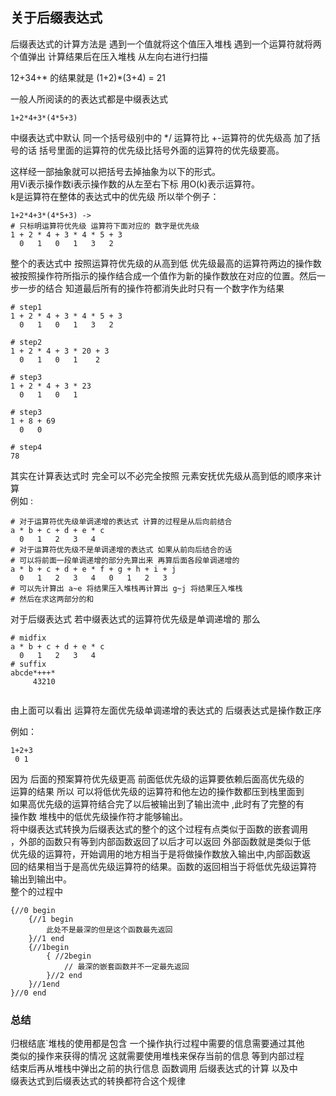 ## 关于后缀表达式
后缀表达式的计算方法是
遇到一个值就将这个值压入堆栈
遇到一个运算符就将两个值弹出 计算结果后在压入堆栈 从左向右进行扫描

12+34+*
的结果就是 
(1+2)*(3+4) = 21


一般人所阅读的的表达式都是中缀表达式
```
1+2*4+3*(4*5+3)
```
中缀表达式中默认 同一个括号级别中的 */ 运算符比 +-运算符的优先级高
加了括号的话 括号里面的运算符的优先级比括号外面的运算符的优先级要高。

这样经一部抽象就可以把括号去掉抽象为以下的形式。  
用Vi表示操作数i表示操作数的从左至右下标 用O(k)表示运算符。      
k是运算符在整体的表达式中的优先级 
所以举个例子：
```
1+2*4+3*(4*5+3) ->
# 只标明运算符优先级 运算符下面对应的 数字是优先级
1 + 2 * 4 + 3 * 4 * 5 + 3
  0   1   0   1   3   2
```

整个的表达式中 按照运算符优先级的从高到低 优先级最高的运算符两边的操作数  
被按照操作符所指示的操作结合成一个值作为新的操作数放在对应的位置。然后一  
步一步的结合 知道最后所有的操作符都消失此时只有一个数字作为结果

```
# step1
1 + 2 * 4 + 3 * 4 * 5 + 3
  0   1   0   1   3   2

# step2
1 + 2 * 4 + 3 * 20 + 3
  0   1   0   1    2
  
# step3
1 + 2 * 4 + 3 * 23
  0   1   0   1   
  
# step3
1 + 8 + 69
  0   0 
 
# step4
78
```

其实在计算表达式时 完全可以不必完全按照 元素安抚优先级从高到低的顺序来计算  
例如 :
```
# 对于运算符优先级单调递增的表达式 计算的过程是从后向前结合
a * b + c + d + e * c
  0   1   2   3   4    
# 对于运算符优先级不是单调递增的表达式 如果从前向后结合的话
# 可以将前面一段单调递增的部分先算出来 再算后面各段单调递增的
a * b + c + d + e * f + g + h + i + j
  0   1   2   3   4   0   1   2   3  
# 可以先计算出 a~e 将结果压入堆栈再计算出 g~j 将结果压入堆栈
# 然后在求这两部分的和

```
对于后缀表达式 若中缀表达式的运算符优先级是单调递增的
那么 
```
# midfix
a * b + c + d + e * c
  0   1   2   3   4 
# suffix
abcde*+++*
     43210
      
```
由上面可以看出 运算符左面优先级单调递增的表达式的 后缀表达式是操作数正序

例如：

```
1+2+3
 0 1
```
 
因为 后面的预案算符优先级更高 前面低优先级的运算要依赖后面高优先级的  
运算的结果 所以 可以将低优先级的运算符和他左边的操作数都压到栈里面到  
如果高优先级的运算符结合完了以后被输出到了输出流中 ,此时有了完整的有  
操作数 堆栈中的低优先级操作符才能够输出。  
将中缀表达式转换为后缀表达式的整个的这个过程有点类似于函数的嵌套调用  
，外部的函数只有等到内部函数返回了以后才可以返回 外部函数就是类似于低  
优先级的运算符，开始调用的地方相当于是将做操作数放入输出中,内部函数返  
回的结果相当于是高优先级运算符的结果。函数的返回相当于将低优先级运算符  
输出到输出中。  
整个的过程中  
```
{//0 begin
    {//1 begin
        此处不是最深的但是这个函数最先返回
    }//1 end
    {//1begin
        { //2begin
            // 最深的嵌套函数并不一定最先返回
        }//2 end
    }//1end
}//0 end
```
### 总结
归根结底`堆栈的使用都是包含 一个操作执行过程中需要的信息需要通过其他  
类似的操作来获得的情况 这就需要使用堆栈来保存当前的信息 等到内部过程  
结束后再从堆栈中弹出之前的执行信息  函数调用 后缀表达式的计算 以及中  
缀表达式到后缀表达式的转换都符合这个规律

